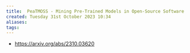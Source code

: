 ```yaml
---
title:  PeaTMOSS - Mining Pre-Trained Models in Open-Source Software
created: Tuesday 31st October 2023 10:34
aliases: 
tags: 
---
```

- https://arxiv.org/abs/2310.03620